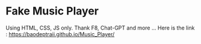 # Fake Music Player
Using HTML, CSS, JS only. Thank F8, Chat-GPT and more ...
Here is the link : https://baodeptraii.github.io/Music_Player/
